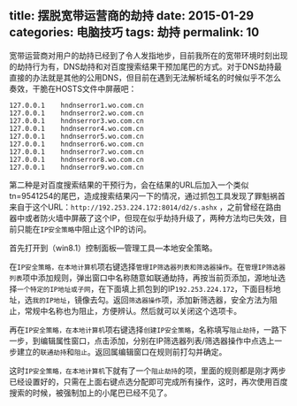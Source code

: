 title: 摆脱宽带运营商的劫持
date: 2015-01-29
categories: 电脑技巧
tags: 劫持
permalink: 10
---

宽带运营商对用户的劫持已经到了令人发指地步，目前我所在的宽带环境时刻出现的劫持行为有，DNS劫持和对百度搜索结果干预加尾巴的方式。对于DNS劫持最直接的办法就是其他的公用DNS，但目前在遇到无法解析域名的时候似乎不怎么奏效，干脆在HOSTS文件中屏蔽吧：
```
127.0.0.1    hndnserror1.wo.com.cn
127.0.0.1    hndnserror2.wo.com.cn
127.0.0.1    hndnserror3.wo.com.cn
127.0.0.1    hndnserror4.wo.com.cn
127.0.0.1    hndnserror5.wo.com.cn
127.0.0.1    hndnserror6.wo.com.cn
127.0.0.1    hndnserror7.wo.com.cn
127.0.0.1    hndnserror8.wo.com.cn
127.0.0.1    hndnserror9.wo.com.cn
```

第二种是对百度搜索结果的干预行为，会在结果的URL后加入一个类似tn=9541254的尾巴，造成搜索结果闪一下的情况，通过抓包工具发现了罪魁祸首来自于这个URL：`http://192.253.224.172:8014/d2/s.ashx` ，之前曾经在路由器中或者防火墙中屏蔽了这个IP，但现在似乎劫持升级了，两种方法均已失效，目前只能在`IP安全策略`中阻止这个IP的访问。

首先打开到（win8.1）控制面板—管理工具—本地安全策略。

在`IP安全策略，在本地计算机`项右键选择`管理IP筛选器列表和筛选器操作`。在`管理IP筛选器列表`项中添加规则，弹出窗口中名称随意如联通劫持，再按当前页添加，源地址选择`一个特定的IP地址或子网`，在下面填上抓包到的IP`192.253.224.172`，下面目标地址，选`我的IP地址`，镜像去勾。返回`筛选器操作`项，添加新筛选器，安全方法为阻止，常规中名称也为阻止，方便辨认。然后就可以关闭这个选项卡。

再在`IP安全策略，在本地计算机`项右键选择`创建IP安全策略`，名称填写`阻止劫持`，一路下一步，到编辑属性窗口，点击添加，分别在IP筛选器列表/筛选器操作中点选上一步建立的`联通劫持`和`阻止`。返回属编辑窗口在规则前打勾并确定。

这时`IP安全策略，在本地计算机`下就有了一个`阻止劫持`的项，里面的规则都是刚才两步已经设置好的，只需在上面右键点选分配即可完成所有操作，这时，再次使用百度搜索的时候，被强制加上的小尾巴已经不见了。